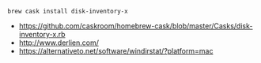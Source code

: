 `brew cask install disk-inventory-x`

- https://github.com/caskroom/homebrew-cask/blob/master/Casks/disk-inventory-x.rb
- http://www.derlien.com/
- https://alternativeto.net/software/windirstat/?platform=mac
